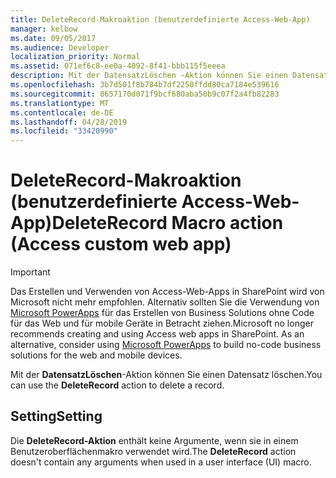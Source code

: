 ```yaml
---
title: DeleteRecord-Makroaktion (benutzerdefinierte Access-Web-App)
manager: kelbow
ms.date: 09/05/2017
ms.audience: Developer
localization_priority: Normal
ms.assetid: 071ef6c8-ee0a-4092-8f41-bbb115f5eeea
description: Mit der DatensatzLöschen -Aktion können Sie einen Datensatz löschen.
ms.openlocfilehash: 3b7d501f8b784b7df2250ffdd80ca7184e539616
ms.sourcegitcommit: 8657170d071f9bcf680aba50b9c07f2a4fb82283
ms.translationtype: MT
ms.contentlocale: de-DE
ms.lasthandoff: 04/28/2019
ms.locfileid: "33420990"
---
```

# <a name="deleterecord-macro-action-access-custom-web-app"></a><span data-ttu-id="05ab7-103">DeleteRecord-Makroaktion (benutzerdefinierte Access-Web-App)</span><span class="sxs-lookup"><span data-stu-id="05ab7-103">DeleteRecord Macro action (Access custom web app)</span></span>

> [!IMPORTANT]
> <span data-ttu-id="05ab7-p101">Das Erstellen und Verwenden von Access-Web-Apps in SharePoint wird von Microsoft nicht mehr empfohlen. Alternativ sollten Sie die Verwendung von [Microsoft PowerApps](https://powerapps.microsoft.com/en-us/) für das Erstellen von Business Solutions ohne Code für das Web und für mobile Geräte in Betracht ziehen.</span><span class="sxs-lookup"><span data-stu-id="05ab7-p101">Microsoft no longer recommends creating and using Access web apps in SharePoint. As an alternative, consider using [Microsoft PowerApps](https://powerapps.microsoft.com/en-us/) to build no-code business solutions for the web and mobile devices.</span></span> 
  
<span data-ttu-id="05ab7-106">Mit der **DatensatzLöschen**-Aktion können Sie einen Datensatz löschen.</span><span class="sxs-lookup"><span data-stu-id="05ab7-106">You can use the **DeleteRecord** action to delete a record.</span></span> 
  
## <a name="setting"></a><span data-ttu-id="05ab7-107">Setting</span><span class="sxs-lookup"><span data-stu-id="05ab7-107">Setting</span></span>

<span data-ttu-id="05ab7-108">Die **DeleteRecord-Aktion** enthält keine Argumente, wenn sie in einem Benutzeroberflächenmakro verwendet wird.</span><span class="sxs-lookup"><span data-stu-id="05ab7-108">The **DeleteRecord** action doesn't contain any arguments when used in a user interface (UI) macro.</span></span> 
  

